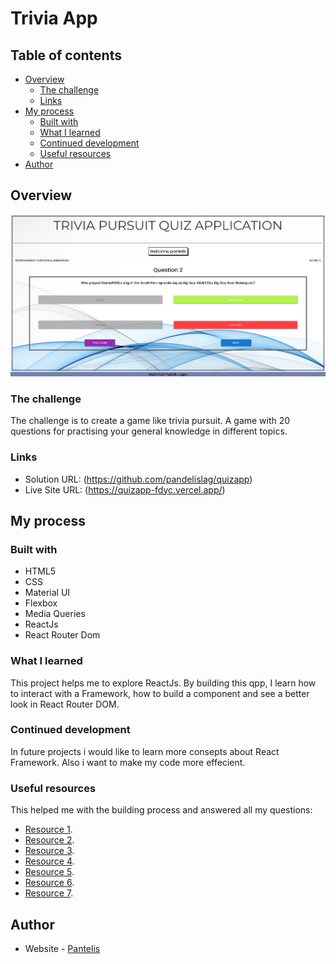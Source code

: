 # Trivia App 

## Table of contents

- [Overview](#overview)
  - [The challenge](#the-challenge)
  - [Links](#links)
- [My process](#my-process)
  - [Built with](#built-with)
  - [What I learned](#what-i-learned)
  - [Continued development](#continued-development)
  - [Useful resources](#useful-resources)
- [Author](#author)

## Overview
![](/quizapp.png)

### The challenge

The challenge is to create a game like trivia pursuit. A game with 20 questions for practising your general knowledge in different topics.  

### Links

- Solution URL: (https://github.com/pandelislag/quizapp)
- Live Site URL: (https://quizapp-fdyc.vercel.app/)

## My process

### Built with

- HTML5 
- CSS
- Material UI
- Flexbox
- Media Queries
- ReactJs
- React Router Dom

### What I learned

This project helps me to explore ReactJs. By building this qpp, I learn how to interact with a Framework, how to build a component and see a better look in React Router DOM.

### Continued development

In future projects i would like to learn more consepts about React Framework. Also i want to make my code more effecient. 


### Useful resources
This helped me with the building process and answered all my questions:
- [Resource 1](https://developer.mozilla.org/).
- [Resource 2](https://www.w3schools.com/css/css_rwd_mediaqueries.asp).
- [Resource 3](https://stackoverflow.com/).
- [Resource 4](https://www.freecodecamp.org/).
- [Resource 5](https://www.youtube.com/).
- [Resource 6](https://react.dev/).
- [Resource 7](https://mui.com/).


## Author

- Website - [Pantelis](https://github.com/pandelislag)



